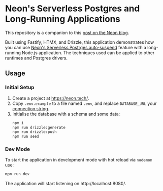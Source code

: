 # Neon's Serverless Postgres and Long-Running Applications

This repository is a companion to this [post on the Neon blog](https://neon.tech/blog/using-neons-auto-suspend-with-long-running-applications).

Built using Fastify, HTMX, and Drizzle, this application demonstrates how you
can use [Neon's Serverless Postrges auto-suspend](https://neon.tech/docs/introduction/auto-suspend)
feature with a long-running Node.js application. The techniques used can be applied to other runtimes and Postgres drivers.

## Usage

### Initial Setup

1. Create a project at https://neon.tech/.
1. Copy `.env.example` to a file named `.env`, and replace `DATABASE_URL` your [connection string](https://neon.tech/docs/connect/connect-from-any-app).
1. Initialise the database with a schema and some data:
    ```bash
    npm i
    npm run drizzle:generate
    npm run drizzle:push
    npm run seed
    ```

### Dev Mode

To start the application in development mode with hot reload via `nodemon` use:

```bash
npm run dev
```

The application will start listening on http://localhost:8080/.
